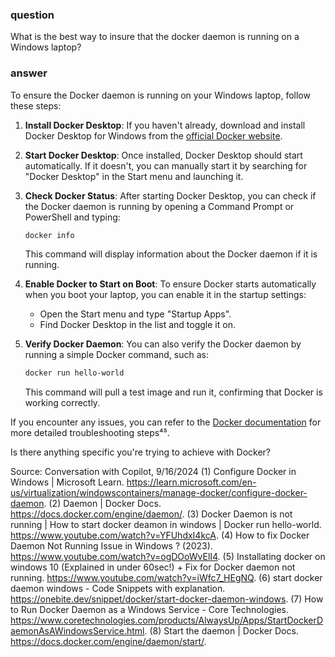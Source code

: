 ### question

What is the best way to insure that the docker daemon is running on a Windows laptop?

### answer

To ensure the Docker daemon is running on your Windows laptop, follow these steps:

1. **Install Docker Desktop**: If you haven't already, download and install Docker Desktop for Windows from the [official Docker website](https://www.docker.com/products/docker-desktop).

2. **Start Docker Desktop**: Once installed, Docker Desktop should start automatically. If it doesn't, you can manually start it by searching for "Docker Desktop" in the Start menu and launching it.

3. **Check Docker Status**: After starting Docker Desktop, you can check if the Docker daemon is running by opening a Command Prompt or PowerShell and typing:

   ```sh
   docker info
   ```

   This command will display information about the Docker daemon if it is running.

4. **Enable Docker to Start on Boot**: To ensure Docker starts automatically when you boot your laptop, you can enable it in the startup settings:

   - Open the Start menu and type "Startup Apps".
   - Find Docker Desktop in the list and toggle it on.

5. **Verify Docker Daemon**: You can also verify the Docker daemon by running a simple Docker command, such as:
   ```sh
   docker run hello-world
   ```
   This command will pull a test image and run it, confirming that Docker is working correctly.

If you encounter any issues, you can refer to the [Docker documentation](https://docs.docker.com/engine/daemon/) for more detailed troubleshooting steps⁴⁵.

Is there anything specific you're trying to achieve with Docker?

Source: Conversation with Copilot, 9/16/2024
(1) Configure Docker in Windows | Microsoft Learn. https://learn.microsoft.com/en-us/virtualization/windowscontainers/manage-docker/configure-docker-daemon.
(2) Daemon | Docker Docs. https://docs.docker.com/engine/daemon/.
(3) Docker Daemon is not running | How to start docker deamon in windows | Docker run hello-world. https://www.youtube.com/watch?v=YFUhdxI4kcA.
(4) How to fix Docker Daemon Not Running Issue in Windows ? (2023). https://www.youtube.com/watch?v=ogDOoWvElI4.
(5) Installating docker on windows 10 (Explained in under 60sec!) + Fix for Docker daemon not running. https://www.youtube.com/watch?v=iWfc7_HEgNQ.
(6) start docker daemon windows - Code Snippets with explanation. https://onebite.dev/snippet/docker/start-docker-daemon-windows.
(7) How to Run Docker Daemon as a Windows Service - Core Technologies. https://www.coretechnologies.com/products/AlwaysUp/Apps/StartDockerDaemonAsAWindowsService.html.
(8) Start the daemon | Docker Docs. https://docs.docker.com/engine/daemon/start/.
